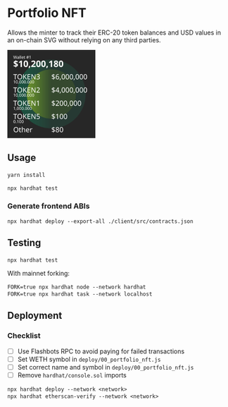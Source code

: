 # Portfolio NFT

Allows the minter to track their ERC-20 token balances and USD values in an on-chain SVG 
without relying on any third parties.

<img src="example.svg" alt="drawing" width="200"/>

## Usage

```
yarn install
```
```
npx hardhat test
```

### Generate frontend ABIs
```
npx hardhat deploy --export-all ./client/src/contracts.json
```

## Testing
```
npx hardhat test
```

With mainnet forking:
```
FORK=true npx hardhat node --network hardhat
FORK=true npx hardhat task --network localhost
```


## Deployment
### Checklist
- [ ] Use Flashbots RPC to avoid paying for failed transactions
- [ ] Set WETH symbol in `deploy/00_portfolio_nft.js`
- [ ] Set correct name and symbol in `deploy/00_portfolio_nft.js`
- [ ] Remove `hardhat/console.sol` imports

```
npx hardhat deploy --network <network>
npx hardhat etherscan-verify --network <network>
```
